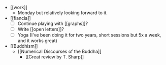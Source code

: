 - [[work]]
  - Monday but relatively looking forward to it.
- [[flancia]]
  - [ ] Continue playing with [[graphs]]?
  - [ ] Write [[open letters]]?
  - [ ] Yoga (I've been doing it for two years, short sessions but 5x a week, and it works great)
- [[Buddhism]]
  - [[Numerical Discourses of the Buddha]]
    - [[Great review by T. Sharp]]
